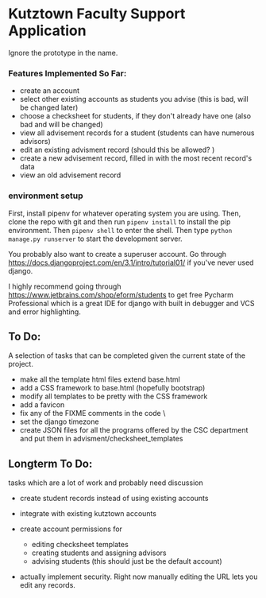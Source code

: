 # Kutztown Faculty Support Application

Ignore the prototype in the name.

### Features Implemented So Far:

- create an account 
- select other existing accounts as students you advise (this is bad, will be changed later)
- choose a checksheet for students, if they don't already have one (also bad and will be changed)
- view all advisement records for a student (students can have numerous advisors)
- edit an existing advisment record (should this be allowed? )
- create a new advisement record, filled in with the most recent record's data
- view an old advisement record


### environment setup
First, install pipenv for whatever operating system you are using. 
Then, clone the repo with git and then run `pipenv install` to install the pip environment. 
Then `pipenv shell` to enter the shell. 
Then type `python manage.py runserver` to start the development server. 

You probably also want to create a superuser account. Go through 
https://docs.djangoproject.com/en/3.1/intro/tutorial01/ if you've never used django. 

I highly recommend going through https://www.jetbrains.com/shop/eform/students to get free Pycharm Professional 
which is a great IDE for django with built in debugger and VCS and error highlighting. 

## To Do:

A selection of tasks that can be completed given the current state of the project. 

- make all the template html files extend base.html
- add a CSS framework to base.html (hopefully bootstrap)
- modify all templates to be pretty with the CSS framework
- add a favicon 
- fix any of the FIXME comments in the code \
- set the django timezone
- create JSON files for all the programs offered by the CSC department and put them in advisment/checksheet_templates


## Longterm To Do: 

tasks which are a lot of work and probably need discussion 

- create student records instead of using existing accounts

- integrate with existing kutztown accounts

- create account permissions for
    - editing checksheet templates
    - creating students and assigning advisors 
    - advising students (this should just be the default account)
  
- actually implement security. Right now manually editing the URL lets you edit any records. 
